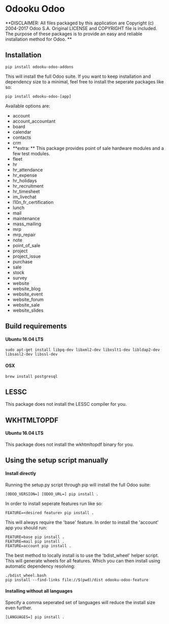 Odooku Odoo
===========

**DISCLAIMER:  All files packaged by this application are Copyright (c) 2004-2017 Odoo S.A. Original LICENSE and COPYRIGHT file is included. The purpose of these packages is to provide an easy and reliable installation method for Odoo. **


## Installation

```
pip install odooku-odoo-addons
```

This will install the full Odoo suite. If you want to keep installation and dependency size to a minimal, feel free to install the seperate packages like so:

```
pip install odooku-odoo-[app]
```

Available options are:

 - account
 - account_accountant
 - board
 - calendar
 - contacts
 - crm
 - **extra: ** This package provides point of sale hardware modules and a few test modules.
 - fleet 
 - hr 
 - hr_attendance 
 - hr_expense
 - hr_holidays
 - hr_recruitment
 - hr_timesheet
 - im_livechat
 - l10n_fr_certification
 - lunch
 - mail
 - maintenance
 - mass_mailing
 - mrp
 - mrp_repair
 - note
 - point_of_sale
 - project
 - project_issue
 - purchase
 - sale
 - stock
 - survey
 - website
 - website_blog
 - website_event
 - website_forum
 - website_sale
 - website_slides

## Build requirements

#### Ubuntu 16.04 LTS
```
sudo apt-get install libpq-dev libxml2-dev libxslt1-dev libldap2-dev libsasl2-dev libssl-dev
```

#### OSX
```
brew install postgresql
```

## LESSC

This package does not install the LESSC compiler for you.

## WKHTMLTOPDF

#### Ubuntu 16.04 LTS

This package does not install the wkhtmltopdf binary for you.

## Using the setup script manually

#### Install directly 

Running the setup.py script through pip will install the full Odoo suite:

```
[ODOO_VERSION=] [ODOO_URL=] pip install .
```

In order to install seperate features run like so:

```
FEATURE=<desired feature> pip install .
```

This will always require the 'base' feature. In order to install the 'account'
app you should run:

```
FEATURE=base pip install .
FEATURE=mail pip install .
FEATURE=account pip install .
```

The best method to locally install is to use the 'bdist_wheel' helper script.
This will generate wheels for all features. Which you can then install using
automatic dependency resolving:

```
./bdist_wheel.bash
pip install --find-links file://$(pwd)/dist odooku-odoo-feature
```

#### Installing without all languages

Specify a comma seperated set of languages will reduce the install size 
even further.

```
[LANGUAGES=] pip install .
```